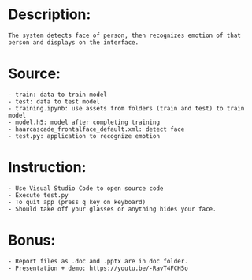 # Description:
    The system detects face of person, then recognizes emotion of that person and displays on the interface.

# Source:
    - train: data to train model
    - test: data to test model
    - training.ipynb: use assets from folders (train and test) to train model
    - model.h5: model after completing training
    - haarcascade_frontalface_default.xml: detect face
    - test.py: application to recognize emotion

# Instruction:
    - Use Visual Studio Code to open source code
    - Execute test.py
    - To quit app (press q key on keyboard)
    - Should take off your glasses or anything hides your face.

# Bonus:
    - Report files as .doc and .pptx are in doc folder.
    - Presentation + demo: https://youtu.be/-RavT4FCH5o